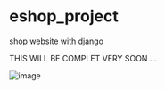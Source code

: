 # eshop_project
shop website with django

THIS WILL BE COMPLET VERY SOON ...

![image](https://user-images.githubusercontent.com/95243908/207733031-20d9b7fd-5780-44a6-931e-d74b2626bada.png)
